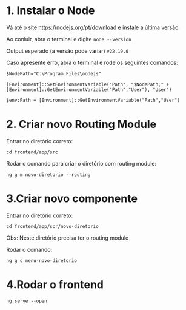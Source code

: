 # 1. Instalar o Node
Vá até o site https://nodejs.org/pt/download e instale a última versão.

Ao conluir, abra o terminal e digite `node --version`

Output esperado (a versão pode variar) `v22.19.0`

Caso apresente erro, abra o terminal e rode os seguintes comandos:

`$NodePath="C:\Program Files\nodejs"`

`[Environment]::SetEnvironmentVariable("Path", "$NodePath;" + [Environment]::GetEnvironmentVariable("Path","User"), "User")`

`$env:Path = [Environment]::GetEnvironmentVariable("Path","User")`


# 2. Criar novo Routing Module

Entrar no diretório correto:

`cd frontend/app/src`

Rodar o comando para criar o diretório com routing module:

`ng g m novo-diretorio --routing`


# 3.Criar novo componente
Entrar no diretório correto:

`cd frontend/app/scr/novo-diretorio`

Obs: Neste diretório precisa ter o routing module

Rodar o comando:

`ng g c menu-novo-diretorio`


# 4.Rodar o frontend

`ng serve --open`